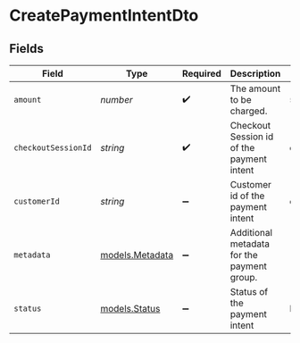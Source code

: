 # CreatePaymentIntentDto


## Fields

| Field                                      | Type                                       | Required                                   | Description                                | Example                                    |
| ------------------------------------------ | ------------------------------------------ | ------------------------------------------ | ------------------------------------------ | ------------------------------------------ |
| `amount`                                   | *number*                                   | :heavy_check_mark:                         | The amount to be charged.                  | 5000                                       |
| `checkoutSessionId`                        | *string*                                   | :heavy_check_mark:                         | Checkout Session id of the payment intent  | cs_1abc2def3ghi                            |
| `customerId`                               | *string*                                   | :heavy_minus_sign:                         | Customer id of the payment intent          | cus_1abc2def3ghi                           |
| `metadata`                                 | [models.Metadata](../models/metadata.md)   | :heavy_minus_sign:                         | Additional metadata for the payment group. |                                            |
| `status`                                   | [models.Status](../models/status.md)       | :heavy_minus_sign:                         | Status of the payment intent               | REQUIRES_PAYMENT_METHOD                    |